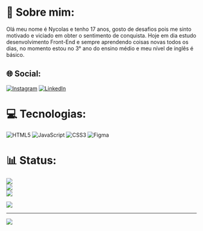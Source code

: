 # 💫 Sobre mim:
Olá meu nome é Nycolas e tenho 17 anos, gosto de desafios pois me sinto motivado e viciado em obter o sentimento de conquista. Hoje em dia estudo desenvolvimento Front-End e sempre aprendendo coisas novas todos os dias, no momento estou no 3° ano do ensino médio e meu nível de inglês é básico.


## 🌐 Social:
[![Instagram](https://img.shields.io/badge/Instagram-%23E4405F.svg?logo=Instagram&logoColor=white)](https://instagram.com/nycolasds) [![LinkedIn](https://img.shields.io/badge/LinkedIn-%230077B5.svg?logo=linkedin&logoColor=white)](https://linkedin.com/in/nycolas-r-639b1b239) 

# 💻 Tecnologias:
![HTML5](https://img.shields.io/badge/html5-%23E34F26.svg?style=for-the-badge&logo=html5&logoColor=white) ![JavaScript](https://img.shields.io/badge/javascript-%23323330.svg?style=for-the-badge&logo=javascript&logoColor=%23F7DF1E) ![CSS3](https://img.shields.io/badge/css3-%231572B6.svg?style=for-the-badge&logo=css3&logoColor=white) 	![Figma](https://img.shields.io/badge/figma-%23F24E1E.svg?style=for-the-badge&logo=figma&logoColor=white)
# 📊 Status:
![](https://github-readme-stats.vercel.app/api?username=Nycolas-Roberto&theme=radical&hide_border=false&include_all_commits=true&count_private=true)<br/>
![](https://github-readme-streak-stats.herokuapp.com/?user=Nycolas-Roberto&theme=radical&hide_border=false)<br/>
![](https://github-readme-stats.vercel.app/api/top-langs/?username=Nycolas-Roberto&theme=radical&hide_border=false&include_all_commits=true&count_private=true&layout=compact)

![](https://github-profile-trophy.vercel.app/?username=Nycolas-Roberto&theme=radical&no-frame=false&no-bg=false&margin-w=4)

---
[![](https://visitcount.itsvg.in/api?id=Nycolas-Roberto&icon=0&color=0)](https://visitcount.itsvg.in)
